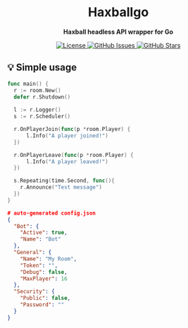 <h1 align="center">Haxballgo</h1>
<p align="center"><strong>Haxball headless API wrapper for Go</strong></p>

<p align="center">
  <a href="https://opensource.org/licenses/gpl-3.0.html">
    <img alt="License" src="https://img.shields.io/github/license/schphe/haxballgo?color=success&style=for-the-badge">
  </a>

  <a href="https://github.com/schphe/haxballgo/issues">
    <img alt="GitHub Issues" src="https://img.shields.io/github/issues/schphe/haxballgo?style=for-the-badge">
  </a>

  <a href="https://github.com/schphe/haxballgo/stargazers">
    <img alt="GitHub Stars" src="https://img.shields.io/github/stars/schphe/haxballgo?style=for-the-badge">
  </a>
</p>

## 💡 Simple usage

```go
func main() {
  r := room.New()
  defer r.Shutdown()
  
  l := r.Logger()
  s := r.Scheduler()

  r.OnPlayerJoin(func(p *room.Player) {
	  l.Info("A player joined!")
  })

  r.OnPlayerLeave(func(p *room.Player) {
	  l.Info("A player leaved!")
  })

  s.Repeating(time.Second, func(){
    r.Announce("Test message")
  })
}
```

```json
# auto-generated config.json
{
  "Bot": {
    "Active": true,
    "Name": "Bot"
  },
  "General": {
    "Name": "My Room",
    "Token": "",
    "Debug": false,
    "MaxPlayer": 16
  },
  "Security": {
    "Public": false,
    "Password": ""
  }
}
```
